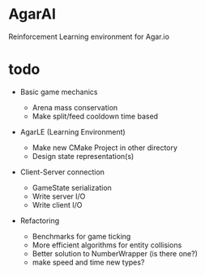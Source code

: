 # AgarAI

Reinforcement Learning environment for Agar.io

# todo
- Basic game mechanics
  - Arena mass conservation
  - Make split/feed cooldown time based
- AgarLE (Learning Environment)
  - Make new CMake Project in other directory
  - Design state representation(s)
- Client-Server connection
  - GameState serialization
  - Write server I/O
  - Write client I/O

- Refactoring
  - Benchmarks for game ticking
  - More efficient algorithms for entity collisions
  - Better solution to NumberWrapper (is there one?)
  - make speed and time new types?
